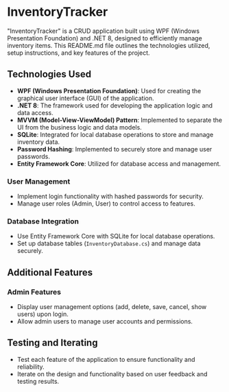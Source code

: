 # InventoryTracker

"InventoryTracker" is a CRUD application built using WPF (Windows Presentation Foundation) and .NET 8, designed to efficiently manage inventory items. This README.md file outlines the technologies utilized, setup instructions, and key features of the project.

## Technologies Used

- **WPF (Windows Presentation Foundation)**: Used for creating the graphical user interface (GUI) of the application.
- **.NET 8**: The framework used for developing the application logic and data access.
- **MVVM (Model-View-ViewModel) Pattern**: Implemented to separate the UI from the business logic and data models.
- **SQLite**: Integrated for local database operations to store and manage inventory data.
- **Password Hashing**: Implemented to securely store and manage user passwords.
- **Entity Framework Core**: Utilized for database access and management.

### User Management

- Implement login functionality with hashed passwords for security.
- Manage user roles (Admin, User) to control access to features.

### Database Integration

- Use Entity Framework Core with SQLite for local database operations.
- Set up database tables (`InventoryDatabase.cs`) and manage data securely.

## Additional Features

### Admin Features

- Display user management options (add, delete, save, cancel, show users) upon login.
- Allow admin users to manage user accounts and permissions.

## Testing and Iterating

- Test each feature of the application to ensure functionality and reliability.
- Iterate on the design and functionality based on user feedback and testing results.

